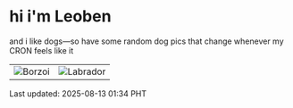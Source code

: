 # hi i'm Leoben

and i like dogs—so have some random dog pics that change whenever my CRON feels like it

|  |  |
|--------|----------|
| ![Borzoi](https://random-dog-vercel.vercel.app/api/random-borzoi?v=1755020067) | ![Labrador](https://random-dog-vercel.vercel.app/api/random-labrador?v=1755020067) |

Last updated: 2025-08-13 01:34 PHT
